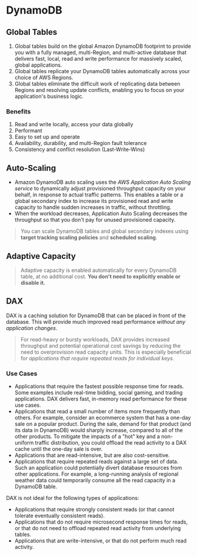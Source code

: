 # DynamoDB

## Global Tables

1. Global tables build on the global Amazon DynamoDB footprint to provide you with a fully managed, multi-Region, and multi-active database that delivers fast, local, read and write performance for massively scaled, global applications. 
2. Global tables replicate your DynamoDB tables automatically across your choice of AWS Regions.
3. Global tables eliminate the difficult work of replicating data between Regions and resolving update conflicts, enabling you to focus on your application's business logic.

### Benefits
1. Read and write locally, access your data globally
2. Performant
3. Easy to set up and operate
4. Availability, durability, and multi-Region fault tolerance
5. Consistency and conflict resolution (Last-Write-Wins)

## Auto-Scaling

- Amazon DynamoDB auto scaling uses the _AWS Application Auto Scaling service_ to dynamically adjust provisioned throughput capacity on your behalf, in response to actual traffic patterns. This enables a table or a global secondary index to increase its provisioned read and write capacity to handle sudden increases in traffic, without throttling.
- When the workload decreases, Application Auto Scaling decreases the throughput so that you don't pay for unused provisioned capacity.

> You can scale DynamoDB tables and global secondary indexes using **target tracking scaling policies** and **scheduled scaling**.

## Adaptive Capacity

> Adaptive capacity is enabled automatically for every DynamoDB table, at no additional cost. **You don't need to explicitly enable or disable it.**

## DAX

DAX is a caching solution for DynamoDB that can be placed in front of the database. This will provide much improved read performance _without any application changes_.

> For read-heavy or bursty workloads, DAX provides increased throughput and potential operational cost savings by reducing the need to overprovision read capacity units. This is especially beneficial for _applications that require repeated reads for individual keys_.

### Use Cases
- Applications that require the fastest possible response time for reads. Some examples include real-time bidding, social gaming, and trading applications. DAX delivers fast, in-memory read performance for these use cases.
- Applications that read a small number of items more frequently than others. For example, consider an ecommerce system that has a one-day sale on a popular product. During the sale, demand for that product (and its data in DynamoDB) would sharply increase, compared to all of the other products. To mitigate the impacts of a "hot" key and a non-uniform traffic distribution, you could offload the read activity to a DAX cache until the one-day sale is over.
- Applications that are read-intensive, but are also cost-sensitive.
- Applications that require repeated reads against a large set of data. Such an application could potentially divert database resources from other applications. For example, a long-running analysis of regional weather data could temporarily consume all the read capacity in a DynamoDB table. 

DAX is not ideal for the following types of applications:

- Applications that require strongly consistent reads (or that cannot tolerate eventually consistent reads).
- Applications that do not require microsecond response times for reads, or that do not need to offload repeated read activity from underlying tables.
- Applications that are write-intensive, or that do not perform much read activity.


